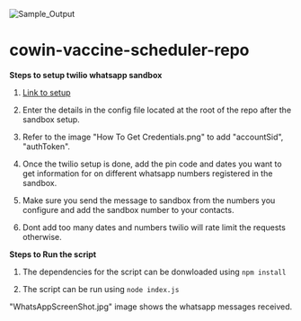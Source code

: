 ![Sample_Output](https://user-images.githubusercontent.com/16517873/116822026-4bcd6f80-ab9a-11eb-81cf-5b83c6933341.jpg)
# cowin-vaccine-scheduler-repo

**Steps to setup twilio whatsapp sandbox**

1. [Link to setup](https://console.twilio.com/us1/develop/sms/try-it-out/whatsapp-learn?frameUrl=%2Fconsole%2Fsms%2Fwhatsapp%2Flearn%3Fx-target-region%3Dus1)

2. Enter the details in the config file located at the root of the repo after the sandbox setup.

3. Refer to the image "How To Get Credentials.png" to add "accountSid", "authToken".

4. Once the twilio setup is done, add the pin code and dates you want to get information for on different whatsapp numbers registered in the sandbox.

5. Make sure you send the message to sandbox from the numbers you configure and add the sandbox number to your contacts.

6. Dont add too many dates and numbers twilio will rate limit the requests otherwise.

**Steps to Run the script**

1. The dependencies for the script can be donwloaded using 
`npm install`

2. The script can be run using `node index.js`

"WhatsAppScreenShot.jpg" image shows the whatsapp messages received.




